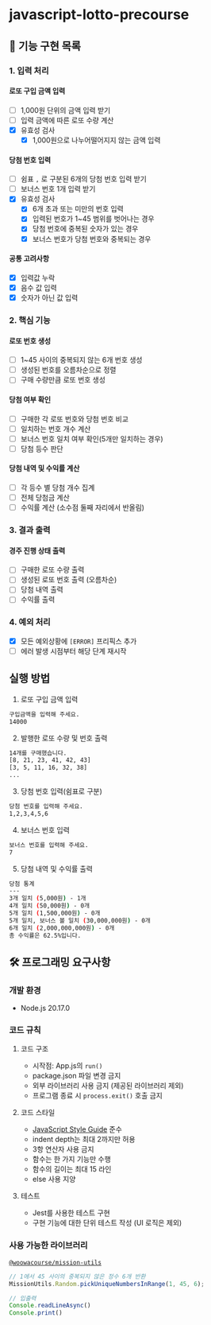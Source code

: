 # javascript-lotto-precourse

## 📝 기능 구현 목록
### 1. 입력 처리
#### 로또 구입 금액 입력
- [ ] 1,000원 단위의 금액 입력 받기
- [ ] 입력 금액에 따른 로또 수량 계산
- [x] 유효성 검사
  - [x] 1,000원으로 나누어떨어지지 않는 금액 입력

#### 당첨 번호 입력
- [ ] 쉼표 `,` 로 구분된 6개의 당첨 번호 입력 받기
- [ ] 보너스 번호 1개 입력 받기
- [x] 유효성 검사
  - [x] 6개 초과 또는 미만의 번호 입력
  - [x] 입력된 번호가 1~45 범위를 벗어나는 경우
  - [x] 당첨 번호에 중복된 숫자가 있는 경우
  - [x] 보너스 번호가 당첨 번호와 중복되는 경우

#### 공통 고려사항
- [x] 입력값 누락
- [x] 음수 값 입력
- [x] 숫자가 아닌 값 입력

### 2. 핵심 기능
#### 로또 번호 생성
- [ ] 1~45 사이의 중복되지 않는 6개 번호 생성
- [ ] 생성된 번호를 오름차순으로 정렬
- [ ] 구매 수량만큼 로또 번호 생성

#### 당첨 여부 확인
- [ ] 구매한 각 로또 번호와 당첨 번호 비교
- [ ] 일치하는 번호 개수 계산
- [ ] 보너스 번호 일치 여부 확인(5개만 일치하는 경우)
- [ ] 당첨 등수 판단

#### 당첨 내역 및 수익률 계산
- [ ] 각 등수 별 당첨 개수 집계
- [ ] 전체 당첨금 계산
- [ ] 수익률 계산 (소수점 둘째 자리에서 반올림)

### 3. 결과 출력
#### 경주 진행 상태 출력
- [ ] 구매한 로또 수량 출력
- [ ] 생성된 로또 번호 출력 (오름차순)
- [ ] 당첨 내역 출력
- [ ] 수익률 출력

### 4. 예외 처리
- [x] 모든 예외상황에 `[ERROR]` 프리픽스 추가
- [ ] 에러 발생 시점부터 해당 단계 재시작

## 실행 방법
1. 로또 구입 금액 입력
```bash
구입금액을 입력해 주세요.
14000
```

2. 발행한 로또 수량 및 번호 출력
```bash
14개를 구매했습니다.
[8, 21, 23, 41, 42, 43] 
[3, 5, 11, 16, 32, 38]
...
```

3. 당첨 번호 입력(쉼표로 구분)
```bash
당첨 번호를 입력해 주세요.
1,2,3,4,5,6
```

4. 보너스 번호 입력
```bash
보너스 번호를 입력해 주세요.
7
```

5. 당첨 내역 및 수익률 출력
```bash
당첨 통계
---
3개 일치 (5,000원) - 1개
4개 일치 (50,000원) - 0개
5개 일치 (1,500,000원) - 0개
5개 일치, 보너스 볼 일치 (30,000,000원) - 0개
6개 일치 (2,000,000,000원) - 0개
총 수익률은 62.5%입니다.
```

## 🛠️ 프로그래밍 요구사항

### 개발 환경
- Node.js 20.17.0

### 코드 규칙
1. 코드 구조
   - 시작점: App.js의 `run()`
   - package.json 파일 변경 금지
   - 외부 라이브러리 사용 금지 (제공된 라이브러리 제외)
   - 프로그램 종료 시 `process.exit()` 호출 금지

2. 코드 스타일
   - [JavaScript Style Guide](https://github.com/woowacourse/woowacourse-docs/tree/main/styleguide/javascript) 준수
   - indent depth는 최대 2까지만 허용
   - 3항 연산자 사용 금지
   - 함수는 한 가지 기능만 수행
   - 함수의 길이는 최대 15 라인
   - else 사용 지양

3. 테스트
   - Jest를 사용한 테스트 구현
   - 구현 기능에 대한 단위 테스트 작성 (UI 로직은 제외)

### 사용 가능한 라이브러리
[`@woowacourse/mission-utils`](https://github.com/woowacourse-projects/javascript-mission-utils)
```javascript
// 1에서 45 사이의 중복되지 않은 정수 6개 반환
MissionUtils.Random.pickUniqueNumbersInRange(1, 45, 6);

// 입출력
Console.readLineAsync()
Console.print()
```